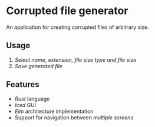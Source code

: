 # Corrupted file generator

An application for creating corrupted files of arbitrary size.

## Usage

1. *Select name, extension, file size type and file size*
2. *Save generated file*

## Features

- *Rust* language
- *Iced* GUI
- *Elm* architecture implementation
- Support for navigation between *multiple screens*